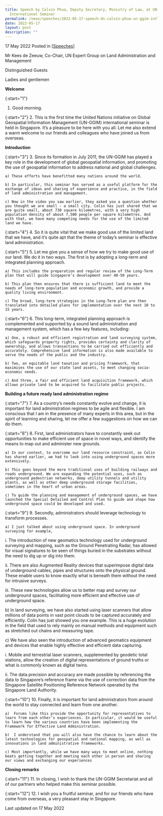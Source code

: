 ```yaml
---
title: Speech by Calvin Phua, Deputy Secretary, Ministry of Law, at UN GGIM
  International Seminar
permalink: /news/speeches/2022-05-17-speech-ds-calvin-phua-un-ggim-intl-seminar-effective-land-administration/
date: 2022-05-17
layout: post
description: ""
---
```

17 May 2022 Posted in [[Speeches](/news/speeches)]

Mr Kees de Zeeuw, Co-Chair, UN Expert Group on Land Administration and Management 

Distinguished Guests

Ladies and gentlemen 

**Welcome**

{:start="1"}
1.	Good morning.  

{:start="2"}
2.	This is the first time the United Nations initiative on Global Geospatial Information Management (UN-GGIM) international seminar is held in Singapore.	It’s a pleasure to be here with you all. Let me also extend a warm welcome to our friends and colleagues who have joined us from overseas.

**Introduction**

{:start="3"}
3.	Since its formation in July 2011, the UN-GGIM has played a key role in the development of global geospatial information, and promoting the use of geospatial information to address national and global challenges. 

    a) These efforts have benefitted many nations around the world. 

    b) In particular, this seminar has served as a useful platform for the exchange of ideas and sharing of experience and practice, in the field of land administration and management.

    c) Now in the video you saw earlier, they asked you a question whether you thought we are small - a small city. Colin has just shared that we are quite small, about 730 square kilometres, with a very high population density of about 7,500 people per square kilometres. And with that, we have many competing needs for the use of the limited land we have. 

{:start="4"}
4.	So it is quite vital that we make good use of the limited land that we have, and it’s quite apt that the theme of today’s seminar is effective land administration.  

{:start="5"}
5.	Let me give you a sense of how we try to make good use of our land. We do it in two ways. The first is by adopting a long-term and integrated planning approach. 

    a) This includes the preparation and regular review of the Long-Term plan that will guide Singapore’s development over 40-50 years. 

    b) This plan then ensures that there is sufficient land to meet the needs of long-term population and economic growth, and provide a quality living environment. 

    c) The broad, long-term strategies in the Long-Term plan are then translated into detailed plans for implementation over the next 10 to 15 years.

{:start="6"}
6.	This long-term, integrated planning approach is complemented and supported by a sound land administration and management system, which has a few key features, including:

    a) One, a robust and efficient registration and land surveying system, which safeguards property rights, provides certainty and clarity of ownership, and allows transactions to be carried out efficiently and accurately. Comprehensive land information is also made available to serve the needs of the public and the industry.

    b) Two, an equitable land taxation and pricing framework, that maximises the use of our state land assets, to meet changing socio-economic needs.

    c) And three, a fair and efficient land acquisition framework, which allows private land to be acquired to facilitate public projects. 

**Building a future ready land administration regime**

{:start="7"}
7.	As a country’s needs constantly evolve and change, it is important for land administration regimes to be agile and flexible. I am conscious that I am in the presence of many experts in this area, but in the spirit of learning and sharing, let me offer a few suggestions on how we can do them.

{:start="8"}
8.	First, land administrators have to constantly seek out opportunities to make efficient use of space in novel ways, and identify the means to map out and administer new grounds.

    a) In our context, to overcome our land resource constraint, as Colin has shared earlier, we had to look into using underground spaces more extensively. 

    b) This goes beyond the more traditional uses of building railways and roads underground. We are expanding the potential uses, such as underground pedestrian networks, deep utility tunnels and utility plants, as well as other deep underground storage facilities, sometimes in the heart of urban areas.

    c) To guide the planning and management of underground spaces, we have launched the Special Detailed and Control Plan to guide and shape how underground space could be developed and used.

{:start="9"}
9.	Secondly, administrators should leverage technology to transform processes.

    a) I just talked about using underground space. In underground surveying for example, 
	 
i.	The introduction of new geomatics technology used for underground surveying and mapping, such as the Ground Penetrating Radar, has allowed for visual signatures to be seen of things buried in the substrates without the need to dig up or dig into them.
	 
ii.	There are also Augmented Reality devices that superimpose digital data of underground cables, pipes and structures onto the physical ground. These enable users to know exactly what is beneath them without the need for intrusive surveys.
	 
iii.	These new technologies allow us to better map and survey our underground spaces, facilitating more efficient and effective use of underground space. 

b)	In land surveying, we have also started using laser scanners that allow millions of data points in vast point clouds to be captured accurately and efficiently. Colin has just showed you one example. This is a huge evolution in the field that used to rely mainly on manual methods and equipment such as stretched out chains and measuring tape. 
 
c) We have also seen the introduction of advanced geomatics equipment and devices that enable highly effective and efficient data capturing.

i.	Mobile and terrestrial laser scanners, supplemented by geodetic total stations, allow the creation of digital representations of ground truths or what is commonly known as digital twins. 

ii.	The data precision and accuracy are made possible by referencing the data to Singapore’s reference frame via the use of correction data from the Singapore Satellite Positioning Reference Network operated by the Singapore Land Authority.

{:start="10"}
10.	Finally, it is important for land administrators from around the world to stay connected and learn from one another. 

    a)	Forums like this provide the opportunity for representatives to learn from each other’s experiences. In particular, it would be useful to learn how the various countries have been implementing the Framework for Effective Land Administration.

    b)	I understand that you will also have the chance to learn about the latest technologies for geospatial and national mapping, as well as innovations in land administrative frameworks.

    c) Most importantly, while we have many ways to meet online, nothing beats getting together and meeting each other in person and sharing our views and exchanging our experiences

**Closing remarks**

{:start="11"}
11.	In closing, I wish to thank the UN-GGIM Secretariat and all of our partners who helped make this seminar possible.

{:start="12"}
12.	I wish you a fruitful seminar, and for our friends who have come from overseas, a very pleasant stay in Singapore. 


<p class="right-side-updated">Last updated on 17 May 2022</p>